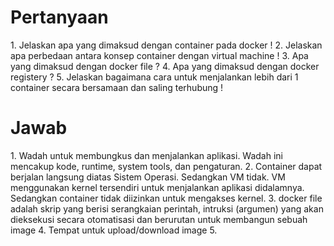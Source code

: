 <h1>Pertanyaan</h1>
1. Jelaskan apa yang dimaksud dengan container pada docker !
2. Jelaskan apa perbedaan antara konsep container dengan virtual machine !
3. Apa yang dimaksud dengan docker file ?
4. Apa yang dimaksud dengan docker registery ?
5. Jelaskan bagaimana cara untuk menjalankan lebih dari 1 container secara bersamaan dan saling terhubung !

<h1>Jawab </h1>
1. Wadah untuk membungkus dan menjalankan aplikasi. Wadah ini mencakup kode, runtime, system tools, dan pengaturan.
2. Container dapat berjalan langsung diatas Sistem Operasi. Sedangkan VM tidak. VM menggunakan kernel tersendiri untuk menjalankan aplikasi didalamnya. Sedangkan container tidak diizinkan untuk mengakses kernel.
3. docker file adalah skrip yang berisi serangkaian perintah, intruksi (argumen) yang akan dieksekusi secara otomatisasi dan berurutan untuk membangun sebuah image
4. Tempat untuk upload/download image
5.
